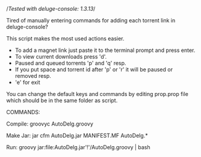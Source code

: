 /*Tested with deluge-console: 1.3.13*/

Tired of manually entering commands for adding each torrent link in deluge-console?

This script makes the most used actions easier.

 - To add a magnet link just paste it to the terminal prompt and press enter.
 - To view current downloads press 'd'.
 - Paused and queued torrents 'p' and 'q' resp.
 - If you put space and torrent id after 'p' or 'r' it will be paused or removed resp.
 - 'e' for exit

You can change the default keys and commands by editing prop.prop file which should be in the same folder as script.


COMMANDS:

Compile:  groovyc AutoDelg.groovy

Make Jar: jar cfm AutoDelg.jar MANIFEST.MF AutoDelg.*

Run:      groovy jar:file:AutoDelg.jar'!'/AutoDelg.groovy | bash
